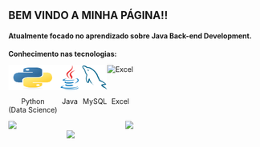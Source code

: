 ## BEM VINDO A MINHA PÁGINA!!
#### Atualmente focado no aprendizado sobre Java Back-end Development.
**Conhecimento nas tecnologias:**

<div style="display: flex; flex-direction: column; justify-content: center; width: max-content; height: max-content;">
  
  <div style="display: flex; flex-direction: row; justify-content: space-between;">
    <div style="display: flex; flex-direction: column; justify-content: center; width: max-content; height: max-content;">
      <img align="center" alt="Python" height="50" width="max-content" src="https://raw.githubusercontent.com/devicons/devicon/master/icons/python/python-original.svg">
      <p align="center">Python<br>(Data Science)</p>
    </div>
    <div style="display: flex; flex-direction: column; justify-content: center; width: max-content; height: max-content;">
      <img align="center" alt="Excel" height="50" width="max-content" src="https://raw.githubusercontent.com/devicons/devicon/master/icons/java/java-original.svg" />
      <p align="center">Java</p>
    </div>
    <div style="display: flex; flex-direction: column; justify-content: center; width: max-content; height: max-content;">
      <img align="center" alt="MySQL" height="50" width="max-content" src="https://raw.githubusercontent.com/devicons/devicon/master/icons/mysql/mysql-original.svg" />
      <p align="center">MySQL</p>
    </div>
    <div style="display: flex; flex-direction: column; justify-content: center; width: max-content; height: max-content;">
      <img align="center" alt="Excel" height="50" width="max-content" src="https://cdn-icons-png.flaticon.com/512/732/732220.png" />
      <p align="center">Excel</p>
    </div>
  </div>

  <div style="display: flex; flex-direction: row; justify-content: space-between;">
    <a href="mailto:felipens0806@gmail.com" target="_blank"><img src="https://img.shields.io/badge/Gmail-D14836?style=for-the-badge&logo=gmail&logoColor=white" target="_blank"></a>
    <a href="https://www.linkedin.com/in/felipe-nunes-18253419b/" target="_blank"><img src="https://img.shields.io/badge/LinkedIn-0077B5?style=for-the-badge&logo=linkedin&logoColor=white" target="_blank"></a>
  </div>
  
  <div align="center">
    <a href="https://github.com/felipNS">
    <img height="200em" src="https://github-readme-stats.vercel.app/api?username=felipNS&show_icons=true&theme=dark&include_all_commits=true&count_private=true"/>
  </div>
</div>
